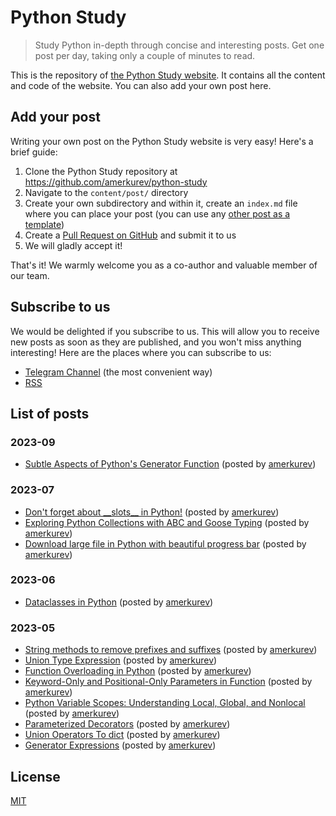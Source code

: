 # Python Study
> Study Python in-depth through concise and interesting posts. Get one post per day, taking only a couple of minutes to read.

This is the repository of [the Python Study website](https://python.study/). It contains all the content and code of the website. You can also add your own post here.

## Add your post

Writing your own post on the Python Study website is very easy! Here's a brief guide:

1. Clone the Python Study repository at https://github.com/amerkurev/python-study
2. Navigate to the ```content/post/``` directory
3. Create your own subdirectory and within it, create an ```index.md``` file where you can place your post (you can use any [other post as a template](https://github.com/amerkurev/python-study/tree/master/content/post))
4. Create a [Pull Request on GitHub](https://docs.github.com/en/pull-requests/collaborating-with-pull-requests/proposing-changes-to-your-work-with-pull-requests/creating-a-pull-request) and submit it to us
5. We will gladly accept it!

That's it! We warmly welcome you as a co-author and valuable member of our team.

## Subscribe to us

We would be delighted if you subscribe to us. This will allow you to receive new posts as soon as they are published, and you won't miss anything interesting! 
Here are the places where you can subscribe to us:

- [Telegram Channel](https://t.me/pystudy) (the most convenient way)
- [RSS](https://python.study/index.xml)

## List of posts

### 2023-09
- [Subtle Aspects of Python's Generator Function](https://python.study/p/subtle-aspects-of-pythons-generator-function/) (posted by [amerkurev](https://github.com/amerkurev/))

### 2023-07
- [Don't forget about \_\_slots__ in Python!](https://python.study/p/dont-forget-about-slots-in-python/) (posted by [amerkurev](https://github.com/amerkurev/))
- [Exploring Python Collections with ABC and Goose Typing](https://python.study/p/exploring-python-collections-with-abc-goose-typing/) (posted by [amerkurev](https://github.com/amerkurev/))
- [Download large file in Python with beautiful progress bar](https://python.study/p/download-large-file-in-python-with-progress-bar/) (posted by [amerkurev](https://github.com/amerkurev/))

### 2023-06
- [Dataclasses in Python](https://python.study/p/dataclasses-in-python/) (posted by [amerkurev](https://github.com/amerkurev/))

### 2023-05
- [String methods to remove prefixes and suffixes](https://python.study/p/string-methods-to-remove-prefixes-suffixes/) (posted by [amerkurev](https://github.com/amerkurev/))
- [Union Type Expression](https://python.study/p/union-type-expr-in-python/) (posted by [amerkurev](https://github.com/amerkurev/))
- [Function Overloading in Python](https://python.study/p/function-overloading-in-python/) (posted by [amerkurev](https://github.com/amerkurev/))
- [Keyword-Only and Positional-Only Parameters in Function](https://python.study/p/keyword-and-positional-only-params-in-func/) (posted by [amerkurev](https://github.com/amerkurev/))
- [Python Variable Scopes: Understanding Local, Global, and Nonlocal](https://python.study/p/variable-scopes-local-global-nonlocal/) (posted by [amerkurev](https://github.com/amerkurev/))
- [Parameterized Decorators](https://python.study/p/parameterized-decorators/) (posted by [amerkurev](https://github.com/amerkurev/))
- [Union Operators To dict](https://python.study/p/union-operators-to-dict/) (posted by [amerkurev](https://github.com/amerkurev/))
- [Generator Expressions](https://python.study/p/generator-expressions/) (posted by [amerkurev](https://github.com/amerkurev/))

## License

[MIT](LICENSE)
